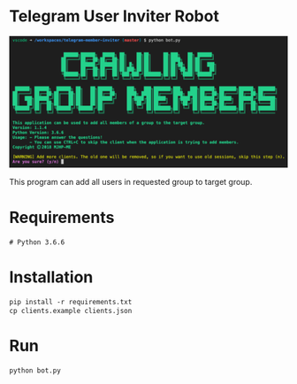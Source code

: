 # Telegram User Inviter Robot

![Terminal Screenshot](/assets/images/screenshot.png)

This program can add all users in requested group to target group.

# Requirements

```shell
# Python 3.6.6
```

# Installation
```shell
pip install -r requirements.txt
cp clients.example clients.json
```

# Run
```shell
python bot.py 
```
